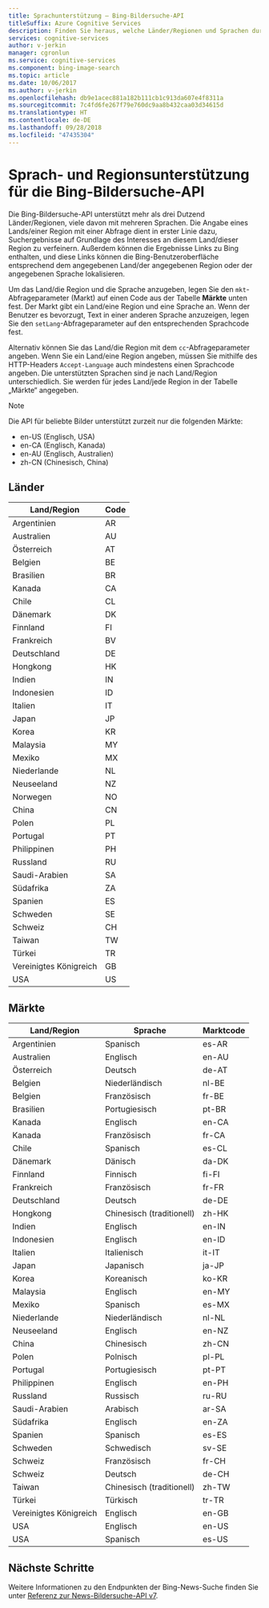 ```yaml
---
title: Sprachunterstützung – Bing-Bildersuche-API
titleSuffix: Azure Cognitive Services
description: Finden Sie heraus, welche Länder/Regionen und Sprachen durch die Bing-Bildersuche-API unterstützt werden.
services: cognitive-services
author: v-jerkin
manager: cgronlun
ms.service: cognitive-services
ms.component: bing-image-search
ms.topic: article
ms.date: 10/06/2017
ms.author: v-jerkin
ms.openlocfilehash: db9e1acec881a182b111cb1c913da607e4f8311a
ms.sourcegitcommit: 7c4fd6fe267f79e760dc9aa8b432caa03d34615d
ms.translationtype: HT
ms.contentlocale: de-DE
ms.lasthandoff: 09/28/2018
ms.locfileid: "47435304"
---
```

# <a name="language-and-region-support-for-the-bing-image-search-api"></a>Sprach- und Regionsunterstützung für die Bing-Bildersuche-API

Die Bing-Bildersuche-API unterstützt mehr als drei Dutzend Länder/Regionen, viele davon mit mehreren Sprachen. Die Angabe eines Lands/einer Region mit einer Abfrage dient in erster Linie dazu, Suchergebnisse auf Grundlage des Interesses an diesem Land/dieser Region zu verfeinern. Außerdem können die Ergebnisse Links zu Bing enthalten, und diese Links können die Bing-Benutzeroberfläche entsprechend dem angegebenen Land/der angegebenen Region oder der angegebenen Sprache lokalisieren.

Um das Land/die Region und die Sprache anzugeben, legen Sie den `mkt`-Abfrageparameter (Markt) auf einen Code aus der Tabelle **Märkte** unten fest. Der Markt gibt ein Land/eine Region und eine Sprache an. Wenn der Benutzer es bevorzugt, Text in einer anderen Sprache anzuzeigen, legen Sie den `setLang`-Abfrageparameter auf den entsprechenden Sprachcode fest.

Alternativ können Sie das Land/die Region mit dem `cc`-Abfrageparameter angeben. Wenn Sie ein Land/eine Region angeben, müssen Sie mithilfe des HTTP-Headers `Accept-Language` auch mindestens einen Sprachcode angeben. Die unterstützten Sprachen sind je nach Land/Region unterschiedlich. Sie werden für jedes Land/jede Region in der Tabelle „Märkte“ angegeben.

> [!NOTE]
> Die API für beliebte Bilder unterstützt zurzeit nur die folgenden Märkte:
> - en-US (Englisch, USA)
> - en-CA (Englisch, Kanada)
> - en-AU (Englisch, Australien)
> - zh-CN (Chinesisch, China)

## <a name="countries"></a>Länder

|Land/Region|Code|
|-------|----|
|Argentinien|AR|
|Australien|AU|
|Österreich|AT|
|Belgien|BE|
|Brasilien|BR|
|Kanada|CA|
|Chile|CL|
|Dänemark|DK|
|Finnland|FI|
|Frankreich|BV|
|Deutschland|DE|
|Hongkong|HK|
|Indien|IN|
|Indonesien|ID|
|Italien|IT|
|Japan|JP|
|Korea|KR|
|Malaysia|MY|
|Mexiko|MX|
|Niederlande|NL|
|Neuseeland|NZ|
|Norwegen|NO|
|China|CN|
|Polen|PL|
|Portugal|PT|
|Philippinen|PH|
|Russland|RU|
|Saudi-Arabien|SA|
|Südafrika|ZA|
|Spanien|ES|
|Schweden|SE|
|Schweiz|CH|
|Taiwan|TW|
|Türkei|TR|
|Vereinigtes Königreich|GB|
|USA|US|


## <a name="markets"></a>Märkte

|Land/Region|Sprache|Marktcode|
|-------|--------|-----------|
|Argentinien|Spanisch|es-AR|
|Australien|Englisch|en-AU|
|Österreich|Deutsch|de-AT|
|Belgien|Niederländisch|nl-BE|
|Belgien|Französisch|fr-BE|
|Brasilien|Portugiesisch|pt-BR|
|Kanada|Englisch|en-CA|
|Kanada|Französisch|fr-CA|
|Chile|Spanisch|es-CL|
|Dänemark|Dänisch|da-DK|
|Finnland|Finnisch|fi-FI|
|Frankreich|Französisch|fr-FR|
|Deutschland|Deutsch|de-DE|
|Hongkong|Chinesisch (traditionell)|zh-HK|
|Indien|Englisch|en-IN|
|Indonesien|Englisch|en-ID|
|Italien|Italienisch|it-IT|
|Japan|Japanisch|ja-JP|
|Korea|Koreanisch|ko-KR|
|Malaysia|Englisch|en-MY|
|Mexiko|Spanisch|es-MX|
|Niederlande|Niederländisch|nl-NL|
|Neuseeland|Englisch|en-NZ|
|China|Chinesisch|zh-CN|
|Polen|Polnisch|pl-PL|
|Portugal|Portugiesisch|pt-PT|
|Philippinen|Englisch|en-PH|
|Russland|Russisch|ru-RU|
|Saudi-Arabien|Arabisch|ar-SA|
|Südafrika|Englisch|en-ZA|
|Spanien|Spanisch|es-ES|
|Schweden|Schwedisch|sv-SE|
|Schweiz|Französisch|fr-CH|
|Schweiz|Deutsch|de-CH|
|Taiwan|Chinesisch (traditionell)|zh-TW|
|Türkei|Türkisch|tr-TR|
|Vereinigtes Königreich|Englisch|en-GB|
|USA|Englisch|en-US|
|USA|Spanisch|es-US|

## <a name="next-steps"></a>Nächste Schritte
Weitere Informationen zu den Endpunkten der Bing-News-Suche finden Sie unter [Referenz zur News-Bildersuche-API v7](https://docs.microsoft.com/rest/api/cognitiveservices/bing-images-api-v7-reference).
